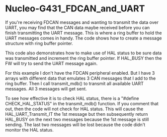 # Nucleo-G431_FDCAN_and_UART


If you're receiving FDCAN messages and wanting to transmit the data over UART, you may find that the CAN data maybe received before you can finish transmitting the UART message. This is where a ring buffer to hold the UART messages comes in handy. The code shows how to create a message structure with ring buffer pointer.

This code also demonstrates how to make use of HAL status to be sure data was transmitted and increment the ring buffer pointer. If HAL_BUSY then the FW will try to send the UART message again.

For this example I don't have the FDCAN peripheral enabled. But I have 3 arrays with different data that emulates 3 CAN messages that I add to the ring buffer. Then I call transmit_mdb() to transmit all available UART messages. All 3 messages will get sent.

To see how effective it is to check HAL status, there is a "#define CHECK_HAL_STATUS" in the transmit_mdb() function. If you comment that out, then the code will not check for HAL status. This will cause the HAL_UART_Transmit_IT the 1st message but then subsequently return HAL_BUSY on the next two messages because the 1st message is still sending. The last two messages will be lost because the code didn't monitor the HAL status.

